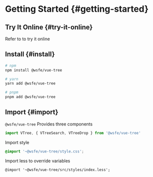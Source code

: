# Getting Started {#getting-started}

## Try It Online {#try-it-online}

<ClientOnly>
  <div>Refer to <PlaygroundLink component="DataDisplay" text="Playground" /> to try it online</div>
</ClientOnly>

## Install {#install}

```bash
# npm
npm install @wsfe/vue-tree

# yarn
yarn add @wsfe/vue-tree

# pnpm
pnpm add @wsfe/vue-tree
```

## Import {#import}

`@wsfe/vue-tree` Provides three components

```typescript
import VTree, { VTreeSearch, VTreeDrop } from '@wsfe/vue-tree'
```

Import style

```css
@import '~@wsfe/vue-tree/style.css';
```

Import less to override variables

```less
@import '~@wsfe/vue-tree/src/styles/index.less';
```
